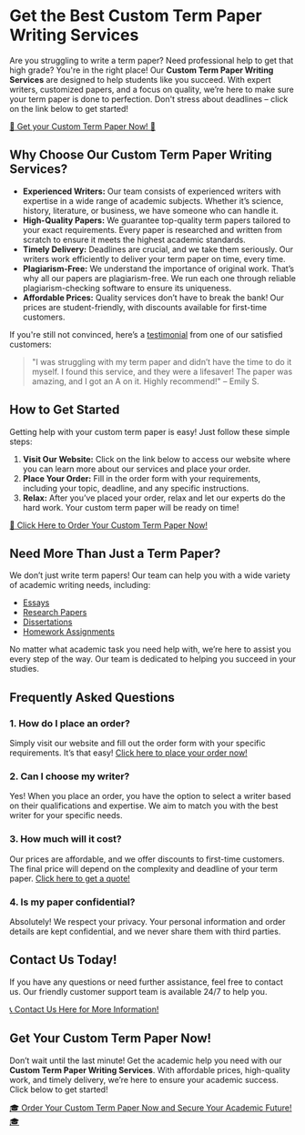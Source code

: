 # Get the Best Custom Term Paper Writing Services

Are you struggling to write a term paper? Need professional help to get that high grade? You're in the right place! Our **Custom Term Paper Writing Services** are designed to help students like you succeed. With expert writers, customized papers, and a focus on quality, we’re here to make sure your term paper is done to perfection. Don't stress about deadlines – click on the link below to get started!

[🌟 Get your Custom Term Paper Now! 🌟](https://tinyurl.com/topessay?keyword=custom+term+paper+writing+services)

## Why Choose Our Custom Term Paper Writing Services?

- **Experienced Writers:** Our team consists of experienced writers with expertise in a wide range of academic subjects. Whether it’s science, history, literature, or business, we have someone who can handle it.
- **High-Quality Papers:** We guarantee top-quality term papers tailored to your exact requirements. Every paper is researched and written from scratch to ensure it meets the highest academic standards.
- **Timely Delivery:** Deadlines are crucial, and we take them seriously. Our writers work efficiently to deliver your term paper on time, every time.
- **Plagiarism-Free:** We understand the importance of original work. That’s why all our papers are plagiarism-free. We run each one through reliable plagiarism-checking software to ensure its uniqueness.
- **Affordable Prices:** Quality services don’t have to break the bank! Our prices are student-friendly, with discounts available for first-time customers.

If you're still not convinced, here’s a [testimonial](https://tinyurl.com/topessay?keyword=custom+term+paper+writing+services) from one of our satisfied customers:

> "I was struggling with my term paper and didn’t have the time to do it myself. I found this service, and they were a lifesaver! The paper was amazing, and I got an A on it. Highly recommend!" – Emily S.

## How to Get Started

Getting help with your custom term paper is easy! Just follow these simple steps:

1. **Visit Our Website:** Click on the link below to access our website where you can learn more about our services and place your order.
2. **Place Your Order:** Fill in the order form with your requirements, including your topic, deadline, and any specific instructions.
3. **Relax:** After you’ve placed your order, relax and let our experts do the hard work. Your custom term paper will be ready on time!

[🚀 Click Here to Order Your Custom Term Paper Now!](https://tinyurl.com/topessay?keyword=custom+term+paper+writing+services)

## Need More Than Just a Term Paper?

We don’t just write term papers! Our team can help you with a wide variety of academic writing needs, including:

- [Essays](https://tinyurl.com/topessay?keyword=custom+term+paper+writing+services)
- [Research Papers](https://tinyurl.com/topessay?keyword=custom+term+paper+writing+services)
- [Dissertations](https://tinyurl.com/topessay?keyword=custom+term+paper+writing+services)
- [Homework Assignments](https://tinyurl.com/topessay?keyword=custom+term+paper+writing+services)

No matter what academic task you need help with, we’re here to assist you every step of the way. Our team is dedicated to helping you succeed in your studies.

## Frequently Asked Questions

### 1. How do I place an order?

Simply visit our website and fill out the order form with your specific requirements. It’s that easy! [Click here to place your order now!](https://tinyurl.com/topessay?keyword=custom+term+paper+writing+services)

### 2. Can I choose my writer?

Yes! When you place an order, you have the option to select a writer based on their qualifications and expertise. We aim to match you with the best writer for your specific needs.

### 3. How much will it cost?

Our prices are affordable, and we offer discounts to first-time customers. The final price will depend on the complexity and deadline of your term paper. [Click here to get a quote!](https://tinyurl.com/topessay?keyword=custom+term+paper+writing+services)

### 4. Is my paper confidential?

Absolutely! We respect your privacy. Your personal information and order details are kept confidential, and we never share them with third parties.

## Contact Us Today!

If you have any questions or need further assistance, feel free to contact us. Our friendly customer support team is available 24/7 to help you.

[📞 Contact Us Here for More Information!](https://tinyurl.com/topessay?keyword=custom+term+paper+writing+services)

## Get Your Custom Term Paper Now!

Don’t wait until the last minute! Get the academic help you need with our **Custom Term Paper Writing Services**. With affordable prices, high-quality work, and timely delivery, we’re here to ensure your academic success. Click below to get started!

[🎓 Order Your Custom Term Paper Now and Secure Your Academic Future! 🎓](https://tinyurl.com/topessay?keyword=custom+term+paper+writing+services)
